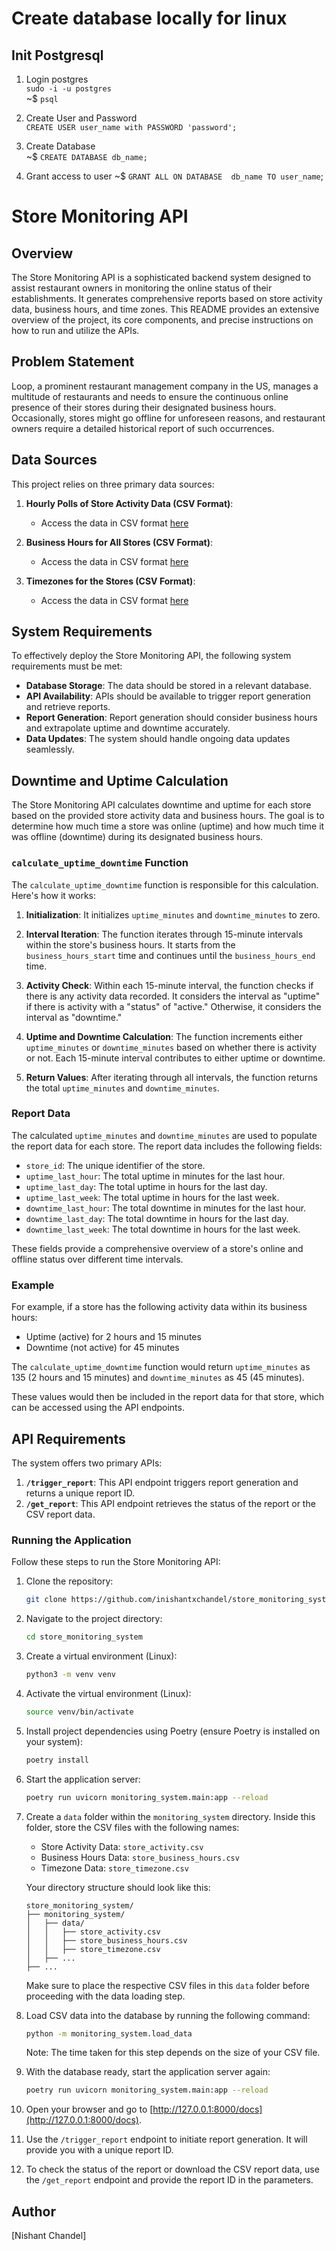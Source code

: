 # Create database locally for linux
## Init Postgresql

1. Login postgres\
   `sudo -i -u postgres`\
   ~$ `psql`

2. Create User and Password\
   `CREATE USER user_name with PASSWORD 'password';`

3. Create Database\
   ~$ `CREATE DATABASE db_name;`

4. Grant access to user
   ~$ `GRANT ALL ON DATABASE  db_name TO user_name`;
# Store Monitoring API

## Overview

The Store Monitoring API is a sophisticated backend system designed to assist restaurant owners in monitoring the online status of their establishments. It generates comprehensive reports based on store activity data, business hours, and time zones. This README provides an extensive overview of the project, its core components, and precise instructions on how to run and utilize the APIs.

## Problem Statement

Loop, a prominent restaurant management company in the US, manages a multitude of restaurants and needs to ensure the continuous online presence of their stores during their designated business hours. Occasionally, stores might go offline for unforeseen reasons, and restaurant owners require a detailed historical report of such occurrences.

## Data Sources

This project relies on three primary data sources:

1. **Hourly Polls of Store Activity Data (CSV Format)**:
   - Access the data in CSV format [here](https://drive.google.com/file/d/1UIx1hVJ7qt_6oQoGZgb8B3P2vd1FD025/view?usp=sharing)

2. **Business Hours for All Stores (CSV Format)**:
   - Access the data in CSV format [here](https://drive.google.com/file/d/1va1X3ydSh-0Rt1hsy2QSnHRA4w57PcXg/view?usp=sharing)

3. **Timezones for the Stores (CSV Format)**:
   - Access the data in CSV format [here](https://drive.google.com/file/d/101P9quxHoMZMZCVWQ5o-shonk2lgK1-o/view?usp=sharing)

## System Requirements

To effectively deploy the Store Monitoring API, the following system requirements must be met:

- **Database Storage**: The data should be stored in a relevant database.
- **API Availability**: APIs should be available to trigger report generation and retrieve reports.
- **Report Generation**: Report generation should consider business hours and extrapolate uptime and downtime accurately.
- **Data Updates**: The system should handle ongoing data updates seamlessly.

## Downtime and Uptime Calculation

The Store Monitoring API calculates downtime and uptime for each store based on the provided store activity data and business hours. The goal is to determine how much time a store was online (uptime) and how much time it was offline (downtime) during its designated business hours.

### `calculate_uptime_downtime` Function

The `calculate_uptime_downtime` function is responsible for this calculation. Here's how it works:

1. **Initialization**: It initializes `uptime_minutes` and `downtime_minutes` to zero.

2. **Interval Iteration**: The function iterates through 15-minute intervals within the store's business hours. It starts from the `business_hours_start` time and continues until the `business_hours_end` time.

3. **Activity Check**: Within each 15-minute interval, the function checks if there is any activity data recorded. It considers the interval as "uptime" if there is activity with a "status" of "active." Otherwise, it considers the interval as "downtime."

4. **Uptime and Downtime Calculation**: The function increments either `uptime_minutes` or `downtime_minutes` based on whether there is activity or not. Each 15-minute interval contributes to either uptime or downtime.

5. **Return Values**: After iterating through all intervals, the function returns the total `uptime_minutes` and `downtime_minutes`.

### Report Data

The calculated `uptime_minutes` and `downtime_minutes` are used to populate the report data for each store. The report data includes the following fields:

- `store_id`: The unique identifier of the store.
- `uptime_last_hour`: The total uptime in minutes for the last hour.
- `uptime_last_day`: The total uptime in hours for the last day.
- `uptime_last_week`: The total uptime in hours for the last week.
- `downtime_last_hour`: The total downtime in minutes for the last hour.
- `downtime_last_day`: The total downtime in hours for the last day.
- `downtime_last_week`: The total downtime in hours for the last week.

These fields provide a comprehensive overview of a store's online and offline status over different time intervals.

### Example

For example, if a store has the following activity data within its business hours:

- Uptime (active) for 2 hours and 15 minutes
- Downtime (not active) for 45 minutes

The `calculate_uptime_downtime` function would return `uptime_minutes` as 135 (2 hours and 15 minutes) and `downtime_minutes` as 45 (45 minutes).

These values would then be included in the report data for that store, which can be accessed using the API endpoints.

## API Requirements

The system offers two primary APIs:

1. **`/trigger_report`**: This API endpoint triggers report generation and returns a unique report ID.
2. **`/get_report`**: This API endpoint retrieves the status of the report or the CSV report data.

### Running the Application

Follow these steps to run the Store Monitoring API:

1. Clone the repository:
   ```bash
   git clone https://github.com/inishantxchandel/store_monitoring_system.git
   ```

2. Navigate to the project directory:
   ```bash
   cd store_monitoring_system
   ```

3. Create a virtual environment (Linux):
   ```bash
   python3 -m venv venv
   ```

4. Activate the virtual environment (Linux):
   ```bash
   source venv/bin/activate
   ```

5. Install project dependencies using Poetry (ensure Poetry is installed on your system):
   ```bash
   poetry install
   ```

6. Start the application server:
   ```bash
   poetry run uvicorn monitoring_system.main:app --reload
   ```
7. Create a `data` folder within the `monitoring_system` directory. Inside this folder, store the CSV files with the following names:

   - Store Activity Data: `store_activity.csv`
   - Business Hours Data: `store_business_hours.csv`
   - Timezone Data: `store_timezone.csv`

   Your directory structure should look like this:

   ```
   store_monitoring_system/
   ├── monitoring_system/
   │   ├── data/
   │   │   ├── store_activity.csv
   │   │   ├── store_business_hours.csv
   │   │   ├── store_timezone.csv
   │   ├── ...
   ├── ...
   ```

   Make sure to place the respective CSV files in this `data` folder before proceeding with the data loading step.


8. Load CSV data into the database by running the following command:
   ```bash
   python -m monitoring_system.load_data
   ```

   Note: The time taken for this step depends on the size of your CSV file.

9. With the database ready, start the application server again:
   ```bash
   poetry run uvicorn monitoring_system.main:app --reload
   ```

10. Open your browser and go to [http://127.0.0.1:8000/docs](http://127.0.0.1:8000/docs).

11. Use the `/trigger_report` endpoint to initiate report generation. It will provide you with a unique report ID.

12. To check the status of the report or download the CSV report data, use the `/get_report` endpoint and provide the report ID in the parameters.

## Author

[Nishant Chandel]
